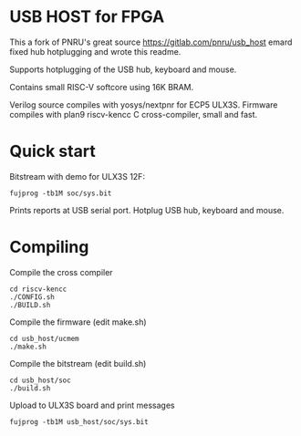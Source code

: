 # USB HOST for FPGA

This a fork of PNRU's great source
https://gitlab.com/pnru/usb_host
emard fixed hub hotplugging and wrote
this readme.

Supports hotplugging of the USB hub, keyboard and mouse.

Contains small RISC-V softcore using 16K BRAM.

Verilog source compiles with yosys/nextpnr for ECP5 ULX3S.
Firmware compiles with plan9 riscv-kencc C cross-compiler,
small and fast.

# Quick start

Bitstream with demo for ULX3S 12F:

    fujprog -tb1M soc/sys.bit

Prints reports at USB serial port.
Hotplug USB hub, keyboard and mouse.

# Compiling

Compile the cross compiler

    cd riscv-kencc
    ./CONFIG.sh
    ./BUILD.sh

Compile the firmware (edit make.sh)

    cd usb_host/ucmem
    ./make.sh

Compile the bitstream (edit build.sh)

    cd usb_host/soc
    ./build.sh

Upload to ULX3S board and print messages

    fujprog -tb1M usb_host/soc/sys.bit

